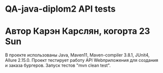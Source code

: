 # QA-java-diplom2 API tests
# Автор Карэн Карслян, когорта 23 Sun
В проекте использованы Java, Maven11, Maven-compiler 3.8.1, JUnit4, Allure 2.15.0. Проект тестирует работу API Webприложения для создания и заказа бургеров. 
Запуск тестов "mvn clean test".
